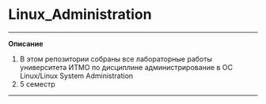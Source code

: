 # Linux_Administration
---
**Описание**
  1. В этом репозитории собраны все лабораторные работы университета ИТМО по дисциплине администрирование в ОС Linux/Linux System Administration
  2. 5 семестр
---
